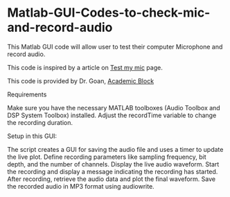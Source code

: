# Matlab-GUI-Codes-to-check-mic-and-record-audio
This Matlab GUI code will allow user to test their computer Microphone and record audio. 

This code is inspired by a article on <a href="https://www.academicblock.com/technology/web-tools/test-my-mic">Test my mic</a> page.

This code is provided by Dr. Goan,  <a href="https://www.academicblock.com/">Academic Block</a>


Requirements

Make sure you have the necessary MATLAB toolboxes (Audio Toolbox and DSP System Toolbox) installed.
Adjust the recordTime variable to change the recording duration.
  

Setup in this GUI:

The script creates a GUI for saving the audio file and uses a timer to update the live plot.
Define recording parameters like sampling frequency, bit depth, and the number of channels.
Display the live audio waveform.
Start the recording and display a message indicating the recording has started.
After recording, retrieve the audio data and plot the final waveform.
Save the recorded audio in MP3 format using audiowrite.
    

   
    
